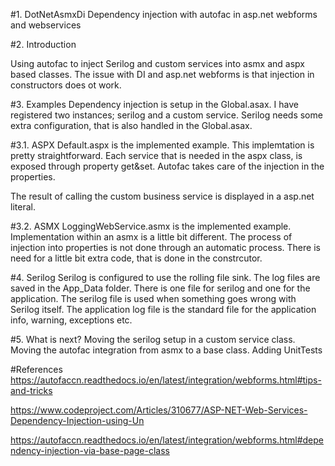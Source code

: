 #1. DotNetAsmxDi
Dependency injection with autofac in asp.net webforms and webservices

#2. Introduction

Using autofac to inject Serilog and custom services into asmx and aspx based classes.
The issue with DI and asp.net webforms is that injection in constructors does ot work.

#3. Examples
Dependency injection is setup in the Global.asax. I have registered two instances; serilog and a custom service.
Serilog needs some extra configuration, that is also handled in the Global.asax.

#3.1. ASPX
Default.aspx is the implemented example. This implemtation is pretty straightforward. 
Each service that is needed in the aspx class, is exposed through property get&set.
Autofac takes care of the injection in the properties.

The result of calling the custom business service is displayed in a asp.net literal.

#3.2. ASMX
LoggingWebService.asmx is the implemented example.
Implementation within an asmx is a little bit different. The process of injection into properties is not done through an automatic process.
There is need for a little bit extra code, that is done in the constrcutor.

#4. Serilog
Serilog is configured to use the rolling file sink. The log files are saved in the App_Data folder.
There is one file for serilog and one for the application. The serilog file is used when something goes wrong with Serilog itself.
The application log file is the standard file for the application info, warning, exceptions etc.


#5. What is next?
Moving the serilog setup in a custom service class.
Moving the autofac integration from asmx to a base class.
Adding UnitTests

#References
https://autofaccn.readthedocs.io/en/latest/integration/webforms.html#tips-and-tricks

https://www.codeproject.com/Articles/310677/ASP-NET-Web-Services-Dependency-Injection-using-Un

https://autofaccn.readthedocs.io/en/latest/integration/webforms.html#dependency-injection-via-base-page-class


